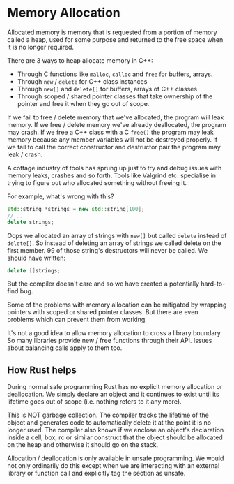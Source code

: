 # Memory Allocation

Allocated memory is memory that is requested from a portion of memory called a heap, used for some purpose and returned to the free space when it is no longer required.

There are 3 ways to heap allocate memory in C++:

* Through C functions like `malloc`, `calloc` and `free` for buffers, arrays.
* Through `new` / `delete` for C++ class instances
* Through `new[]` and `delete[]` for buffers, arrays of C++ classes
* Through scoped / shared pointer classes that take ownership of the pointer and free it when they go out of scope.

If we fail to free / delete memory that we've allocated, the program will leak memory. If we free / delete memory we've already deallocated, the program may crash. If we free a C++ class with a C `free()` the program may leak memory because any member variables will not be destroyed properly. If we fail to call the correct constructor and destructor pair the program may leak / crash.

A cottage industry of tools has sprung up just to try and debug issues with memory leaks, crashes and so forth. Tools like Valgrind etc. specialise in trying to figure out who allocated something without freeing it.

For example, what's wrong with this?

```c++
std::string *strings = new std::string[100];
//...
delete strings;
```

Oops we allocated an array of strings with `new[]` but called `delete` instead of `delete[]`. So instead of deleting an array of strings we called delete on the first member. 99 of those string's destructors will never be called.
We should have written:

```c++
delete []strings;
```

But the compiler doesn't care and so we have created a potentially hard-to-find bug.

Some of the problems with memory allocation can be mitigated by wrapping pointers with scoped or shared pointer classes. But there are even problems which can prevent them from working.

It's not a good idea to allow memory allocation to cross a library boundary. So many libraries provide new / free functions through their API. Issues about balancing calls apply to them too.

## How Rust helps

During normal safe programming Rust has no explicit memory allocation or deallocation. We simply declare an object and it continues to exist until its lifetime goes out of scope (i.e. nothing refers to it any more). 

This is NOT garbage collection. The compiler tracks the lifetime of the object and generates code to automatically delete it at the point it is no longer used. The compiler also knows if we enclose an object's declaration inside a cell, box, rc or similar construct that the object should be allocated on the heap and otherwise it should go on the stack.

Allocation / deallocation is only available in unsafe programming. We would not only ordinarily do this except when we are interacting with an external library or function call and explicitly tag the section as unsafe.
